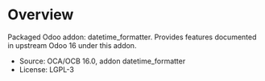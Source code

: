 # Overview

Packaged Odoo addon: datetime_formatter. Provides features documented in upstream Odoo 16 under this addon.

- Source: OCA/OCB 16.0, addon datetime_formatter
- License: LGPL-3
